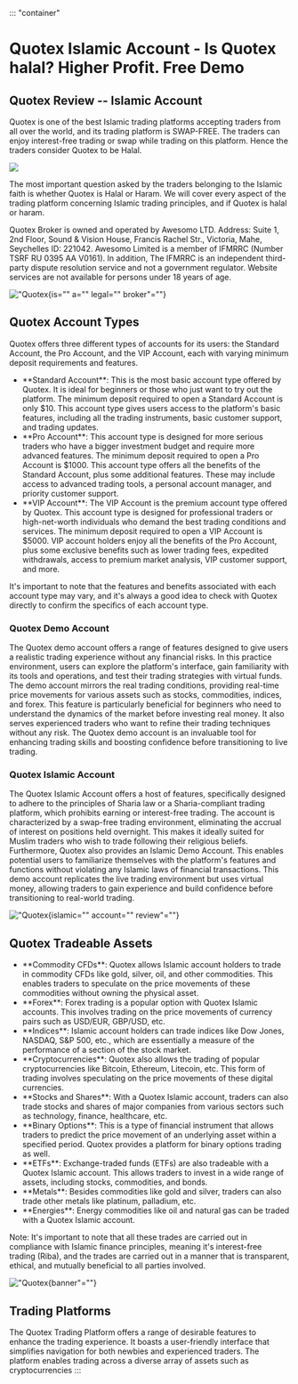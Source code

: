 ::: \"container\"
# Quotex Islamic Account - Is Quotex halal? Higher Profit. Free Demo

## Quotex Review -- Islamic Account

Quotex is one of the best Islamic trading platforms accepting traders
from all over the world, and its trading platform is SWAP-FREE. The
traders can enjoy interest-free trading or swap while trading on this
platform. Hence the traders consider Quotex to be Halal.

[![](https://static.quotex.io/files/4_en/300_250.jpg)](https://traff.sbs/brokerqxlid)

The most important question asked by the traders belonging to the
Islamic faith is whether Quotex is Halal or Haram. We will cover every
aspect of the trading platform concerning Islamic trading principles,
and if Quotex is halal or haram.

Quotex Broker is owned and operated by Awesomo LTD. Address: Suite 1,
2nd Floor, Sound & Vision House, Francis Rachel Str., Victoria, Mahe,
Seychelles ID: 221042. Awesomo Limited is a member of IFMRRC (Number
TSRF RU 0395 AA V0161). In addition, The IFMRRC is an independent
third-party dispute resolution service and not a government regulator.
Website services are not available for persons under 18 years of age.

!["Quotex](\%22https://static.qxbroker.com/files/10_en/336_280.jpg\%22){is=""
a="" legal="" broker"=""}

## Quotex Account Types

Quotex offers three different types of accounts for its users: the
Standard Account, the Pro Account, and the VIP Account, each with
varying minimum deposit requirements and features.

-   \*\*Standard Account\*\*: This is the most basic account type
    offered by Quotex. It is ideal for beginners or those who just want
    to try out the platform. The minimum deposit required to open a
    Standard Account is only \$10. This account type gives users access
    to the platform's basic features, including all the trading
    instruments, basic customer support, and trading updates.
-   \*\*Pro Account\*\*: This account type is designed for more serious
    traders who have a bigger investment budget and require more
    advanced features. The minimum deposit required to open a Pro
    Account is \$1000. This account type offers all the benefits of the
    Standard Account, plus some additional features. These may include
    access to advanced trading tools, a personal account manager, and
    priority customer support.
-   \*\*VIP Account\*\*: The VIP Account is the premium account type
    offered by Quotex. This account type is designed for professional
    traders or high-net-worth individuals who demand the best trading
    conditions and services. The minimum deposit required to open a VIP
    Account is \$5000. VIP account holders enjoy all the benefits of the
    Pro Account, plus some exclusive benefits such as lower trading
    fees, expedited withdrawals, access to premium market analysis, VIP
    customer support, and more.

It's important to note that the features and benefits associated with
each account type may vary, and it's always a good idea to check with
Quotex directly to confirm the specifics of each account type.

### Quotex Demo Account

The Quotex demo account offers a range of features designed to give
users a realistic trading experience without any financial risks. In
this practice environment, users can explore the platform's interface,
gain familiarity with its tools and operations, and test their trading
strategies with virtual funds. The demo account mirrors the real trading
conditions, providing real-time price movements for various assets such
as stocks, commodities, indices, and forex. This feature is particularly
beneficial for beginners who need to understand the dynamics of the
market before investing real money. It also serves experienced traders
who want to refine their trading techniques without any risk. The Quotex
demo account is an invaluable tool for enhancing trading skills and
boosting confidence before transitioning to live trading.

### Quotex Islamic Account

The Quotex Islamic Account offers a host of features, specifically
designed to adhere to the principles of Sharia law or a Sharia-compliant
trading platform, which prohibits earning or interest-free trading. The
account is characterized by a swap-free trading environment, eliminating
the accrual of interest on positions held overnight. This makes it
ideally suited for Muslim traders who wish to trade following their
religious beliefs. Furthermore, Quotex also provides an Islamic Demo
Account. This enables potential users to familiarize themselves with the
platform's features and functions without violating any Islamic laws of
financial transactions. This demo account replicates the live trading
environment but uses virtual money, allowing traders to gain experience
and build confidence before transitioning to real-world trading.

!["Quotex](\%22https://static.qxbroker.com/files/11_en/728_90.jpg\%22){islamic=""
account="" review"=""}

## Quotex Tradeable Assets

-   \*\*Commodity CFDs\*\*: Quotex allows Islamic account holders to
    trade in commodity CFDs like gold, silver, oil, and other
    commodities. This enables traders to speculate on the price
    movements of these commodities without owning the physical asset.
-   \*\*Forex\*\*: Forex trading is a popular option with Quotex Islamic
    accounts. This involves trading on the price movements of currency
    pairs such as USD/EUR, GBP/USD, etc.
-   \*\*Indices\*\*: Islamic account holders can trade indices like Dow
    Jones, NASDAQ, S&P 500, etc., which are essentially a measure of the
    performance of a section of the stock market.
-   \*\*Cryptocurrencies\*\*: Quotex also allows the trading of popular
    cryptocurrencies like Bitcoin, Ethereum, Litecoin, etc. This form of
    trading involves speculating on the price movements of these digital
    currencies.
-   \*\*Stocks and Shares\*\*: With a Quotex Islamic account, traders
    can also trade stocks and shares of major companies from various
    sectors such as technology, finance, healthcare, etc.
-   \*\*Binary Options\*\*: This is a type of financial instrument that
    allows traders to predict the price movement of an underlying asset
    within a specified period. Quotex provides a platform for binary
    options trading as well.
-   \*\*ETFs\*\*: Exchange-traded funds (ETFs) are also tradeable with a
    Quotex Islamic account. This allows traders to invest in a wide
    range of assets, including stocks, commodities, and bonds.
-   \*\*Metals\*\*: Besides commodities like gold and silver, traders
    can also trade other metals like platinum, palladium, etc.
-   \*\*Energies\*\*: Energy commodities like oil and natural gas can be
    traded with a Quotex Islamic account.

Note: It's important to note that all these trades are carried out in
compliance with Islamic finance principles, meaning it's interest-free
trading (Riba), and the trades are carried out in a manner that is
transparent, ethical, and mutually beneficial to all parties involved.

!["Quotex](\%22https://islamic-forex.com/wp-content/uploads/2024/05/Quotex-Banner.jpg\%22){banner"=""}

## Trading Platforms

The Quotex Trading Platform offers a range of desirable features to
enhance the trading experience. It boasts a user-friendly interface that
simplifies navigation for both newbies and experienced traders. The
platform enables trading across a diverse array of assets such as
cryptocurrencies
:::

